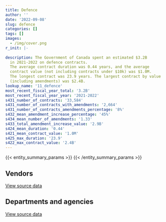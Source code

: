 ```yaml
---
title: Defence
author: ''
date: '2022-09-08'
slug: defence
categories: []
tags: []
images:
  - /img/cover.png
r_init: |-
  
description: The Government of Canada spent an estimated $3.2B
  in 2021-2022 on defence contracts.
  The average contract duration was 0.44 years, and the average
  contract value (not including contracts under $10k) was $1.0M.
  The longest contract was 23.9 years. The largest contract by value
  (including amendments) was $2.4B.
lookup_name: '11_defence'
most_recent_fiscal_year_total: '3.2B'
most_recent_fiscal_year_year: '2021-2022'
s431_number_of_contracts: '33,584'
s431_number_of_contracts_with_amendments: '2,664'
s431_number_of_contracts_amendments_percentage: '8%'
s432_mean_amendment_increase_percentage: '45%'
s434_mean_number_of_amendments: '1.33'
s433_total_amendment_increase_value: '2.9B'
s424_mean_duration: '0.44'
s421_mean_contract_value: '1.0M'
s425_max_duration: '23.9'
s422_max_contract_value: '2.4B'
---
```


<script src="/rmarkdown-libs/htmlwidgets/htmlwidgets.js"></script>
<link href="/rmarkdown-libs/datatables-css/datatables-crosstalk.css" rel="stylesheet" />
<script src="/rmarkdown-libs/datatables-binding/datatables.js"></script>
<script src="/rmarkdown-libs/jquery/jquery-3.6.0.min.js"></script>
<link href="/rmarkdown-libs/dt-core-bootstrap/css/dataTables.bootstrap.min.css" rel="stylesheet" />
<link href="/rmarkdown-libs/dt-core-bootstrap/css/dataTables.bootstrap.extra.css" rel="stylesheet" />
<script src="/rmarkdown-libs/dt-core-bootstrap/js/jquery.dataTables.min.js"></script>
<script src="/rmarkdown-libs/dt-core-bootstrap/js/dataTables.bootstrap.min.js"></script>
<link href="/rmarkdown-libs/crosstalk/css/crosstalk.min.css" rel="stylesheet" />
<script src="/rmarkdown-libs/crosstalk/js/crosstalk.min.js"></script>
<script src="/rmarkdown-libs/htmlwidgets/htmlwidgets.js"></script>
<link href="/rmarkdown-libs/datatables-css/datatables-crosstalk.css" rel="stylesheet" />
<script src="/rmarkdown-libs/datatables-binding/datatables.js"></script>
<script src="/rmarkdown-libs/jquery/jquery-3.6.0.min.js"></script>
<link href="/rmarkdown-libs/dt-core-bootstrap/css/dataTables.bootstrap.min.css" rel="stylesheet" />
<link href="/rmarkdown-libs/dt-core-bootstrap/css/dataTables.bootstrap.extra.css" rel="stylesheet" />
<script src="/rmarkdown-libs/dt-core-bootstrap/js/jquery.dataTables.min.js"></script>
<script src="/rmarkdown-libs/dt-core-bootstrap/js/dataTables.bootstrap.min.js"></script>
<link href="/rmarkdown-libs/crosstalk/css/crosstalk.min.css" rel="stylesheet" />
<script src="/rmarkdown-libs/crosstalk/js/crosstalk.min.js"></script>

{{< entity_summary_params >}}
{{< /entity_summary_params >}}

## Vendors

<div id="htmlwidget-1" style="width:100%;height:auto;" class="datatables html-widget"></div>
<script type="application/json" data-for="htmlwidget-1">{"x":{"style":"bootstrap","filter":"none","vertical":false,"data":[["<a href=\"/vendors/2keys/\">2Keys<\/a>","<a href=\"/vendors/3d_datacomm/\">3D datacomm<\/a>","<a href=\"/vendors/4_office_automation/\">4 Office Automation<\/a>","<a href=\"/vendors/a_santin_mason_contractor/\">A Santin Mason Contractor<\/a>","<a href=\"/vendors/accenture/\">Accenture<\/a>","<a href=\"/vendors/access_2_networks/\">Access 2 Networks<\/a>","<a href=\"/vendors/acklands_grainger/\">Acklands Grainger<\/a>","<a href=\"/vendors/acme_future_security_controls/\">Acme Future Security Controls<\/a>","<a href=\"/vendors/act/\">ACT<\/a>","<a href=\"/vendors/adga_group/\">ADGA Group<\/a>","<a href=\"/vendors/adobe/\">Adobe<\/a>","<a href=\"/vendors/adrm_technology_consulting/\">ADRM Technology Consulting<\/a>","<a href=\"/vendors/advanced_chippewa_technologies/\">Advanced Chippewa Technologies<\/a>","<a href=\"/vendors/aeg_fuels/\">AEG Fuels<\/a>","<a href=\"/vendors/aerex_avionics/\">AEREX Avionics<\/a>","<a href=\"/vendors/aero_feu/\">Aero Feu<\/a>","<a href=\"/vendors/agilent/\">Agilent<\/a>","<a href=\"/vendors/air_inuit/\">Air Inuit<\/a>","<a href=\"/vendors/air_liquide_canada/\">Air Liquide Canada<\/a>","<a href=\"/vendors/air_tindi/\">Air Tindi<\/a>","<a href=\"/vendors/airbus/\">Airbus<\/a>","<a href=\"/vendors/alliant_techsystems_operations/\">Alliant Techsystems Operations<\/a>","<a href=\"/vendors/alpine_helicopters/\">Alpine Helicopters<\/a>","<a href=\"/vendors/altis_human_resources/\">Altis Human Resources<\/a>","<a href=\"/vendors/amazon/\">Amazon<\/a>","<a href=\"/vendors/amer_sports_canada/\">Amer Sports Canada<\/a>","<a href=\"/vendors/amtech_aeronautical/\">Amtech Aeronautical<\/a>","<a href=\"/vendors/amtek_engineering/\">Amtek Engineering<\/a>","<a href=\"/vendors/anixter/\">Anixter<\/a>","<a href=\"/vendors/ansys_canada/\">Ansys Canada<\/a>","<a href=\"/vendors/apex_steel_gas/\">Apex Steel Gas<\/a>","<a href=\"/vendors/apparel_trimmings/\">Apparel Trimmings<\/a>","<a href=\"/vendors/applied_electonics/\">Applied Electonics<\/a>","<a href=\"/vendors/apron_fuel_services/\">Apron Fuel Services<\/a>","<a href=\"/vendors/aqua_lung_canada/\">Aqua Lung Canada<\/a>","<a href=\"/vendors/arcadis_canada/\">Arcadis Canada<\/a>","<a href=\"/vendors/ari_financial_services/\">ARI Financial Services<\/a>","<a href=\"/vendors/artemp_personnel_services/\">Artemp Personnel Services<\/a>","<a href=\"/vendors/asc_germany/\">ASC Germany<\/a>","<a href=\"/vendors/atco/\">ATCO<\/a>","<a href=\"/vendors/atlantic_towing/\">Atlantic Towing<\/a>","<a href=\"/vendors/avi_spl_canada/\">AVI SPL Canada<\/a>","<a href=\"/vendors/avjet_holding/\">AVJET Holding<\/a>","<a href=\"/vendors/babcock_international_group/\">Babcock International Group<\/a>","<a href=\"/vendors/bae_systems/\">BAE Systems<\/a>","<a href=\"/vendors/bdo_canada/\">BDO Canada<\/a>","<a href=\"/vendors/bell_canada/\">Bell Canada<\/a>","<a href=\"/vendors/bell_textron/\">Bell Textron<\/a>","<a href=\"/vendors/black_mcdonald/\">Black McDonald<\/a>","<a href=\"/vendors/blackberry/\">Blackberry<\/a>","<a href=\"/vendors/bluedot/\">BlueDot<\/a>","<a href=\"/vendors/bluedrop_training_simulation/\">Bluedrop Training Simulation<\/a>","<a href=\"/vendors/bluewave_energy/\">Bluewave Energy<\/a>","<a href=\"/vendors/blumetric_environmental/\">Blumetric Environmental<\/a>","<a href=\"/vendors/bmc_software_canada/\">BMC Software Canada<\/a>","<a href=\"/vendors/bmt_fleet_technology/\">BMT Fleet Technology<\/a>","<a href=\"/vendors/bombardier/\">Bombardier<\/a>","<a href=\"/vendors/bouthillette_parizeau/\">Bouthillette Parizeau<\/a>","<a href=\"/vendors/brandt_tractor/\">Brandt Tractor<\/a>","<a href=\"/vendors/bronswerk_marine/\">Bronswerk Marine<\/a>","<a href=\"/vendors/brs_innovations/\">BRS Innovations<\/a>","<a href=\"/vendors/bureau_veritas/\">Bureau Veritas<\/a>","<a href=\"/vendors/c_core/\">C Core<\/a>","<a href=\"/vendors/cadex/\">Cadex<\/a>","<a href=\"/vendors/cae/\">CAE<\/a>","<a href=\"/vendors/calian/\">Calian<\/a>","<a href=\"/vendors/canada_post/\">Canada Post<\/a>","<a href=\"/vendors/canadian_corps_of_commissionaires/\">Canadian Corps of Commissionaires<\/a>","<a href=\"/vendors/canadian_helicopters/\">Canadian Helicopters<\/a>","<a href=\"/vendors/canadian_maritime_engineering/\">Canadian Maritime Engineering<\/a>","<a href=\"/vendors/canadian_north/\">Canadian North<\/a>","<a href=\"/vendors/canadian_standards_association/\">Canadian Standards Association<\/a>","<a href=\"/vendors/canadyne_technologies/\">Canadyne Technologies<\/a>","<a href=\"/vendors/canon/\">Canon<\/a>","<a href=\"/vendors/cansel_survey_equipment/\">Cansel Survey Equipment<\/a>","<a href=\"/vendors/carahsoft_technology/\">Carahsoft Technology<\/a>","<a href=\"/vendors/carleton_life_support_systems/\">Carleton Life Support Systems<\/a>","<a href=\"/vendors/carleton_university/\">Carleton University<\/a>","<a href=\"/vendors/cascade_aerospace/\">Cascade Aerospace<\/a>","<a href=\"/vendors/casp_aerospace/\">CASP Aerospace<\/a>","<a href=\"/vendors/cbci_telecom/\">CBCI Telecom<\/a>","<a href=\"/vendors/cdw_canada/\">CDW Canada<\/a>","<a href=\"/vendors/cgi/\">CGI<\/a>","<a href=\"/vendors/channel_management_international/\">Channel Management International<\/a>","<a href=\"/vendors/chantier_davie_canada/\">Chantier Davie Canada<\/a>","<a href=\"/vendors/cistel_technology/\">Cistel Technology<\/a>","<a href=\"/vendors/citrix/\">Citrix<\/a>","<a href=\"/vendors/clariant_canada/\">Clariant Canada<\/a>","<a href=\"/vendors/click_networks/\">Click Networks<\/a>","<a href=\"/vendors/closereach/\">CloseReach<\/a>","<a href=\"/vendors/cofomo/\">Cofomo<\/a>","<a href=\"/vendors/colt_canada/\">Colt Canada<\/a>","<a href=\"/vendors/combat_networks/\">Combat Networks<\/a>","<a href=\"/vendors/commvault_systems/\">Commvault Systems<\/a>","<a href=\"/vendors/compucom_canada/\">Compucom Canada<\/a>","<a href=\"/vendors/compugen/\">Compugen<\/a>","<a href=\"/vendors/concept_controls/\">Concept Controls<\/a>","<a href=\"/vendors/conexsys/\">CONEXSYS<\/a>","<a href=\"/vendors/connex_telecommunications/\">Connex Telecommunications<\/a>","<a href=\"/vendors/conoscenti_technologies/\">Conoscenti Technologies<\/a>","<a href=\"/vendors/contract_community/\">Contract Community<\/a>","<a href=\"/vendors/coradix_technology_consulting/\">Coradix Technology Consulting<\/a>","<a href=\"/vendors/cryptomill_technologies/\">CryptoMill Technologies<\/a>","<a href=\"/vendors/csdc_systems/\">CSDC Systems<\/a>","<a href=\"/vendors/ctoms/\">CTOMS<\/a>","<a href=\"/vendors/cubic_defense_applications/\">Cubic Defense Applications<\/a>","<a href=\"/vendors/cullen_diesel_power/\">Cullen Diesel Power<\/a>","<a href=\"/vendors/cummins_canada/\">Cummins Canada<\/a>","<a href=\"/vendors/daimler/\">Daimler<\/a>","<a href=\"/vendors/dalian_enterprises/\">Dalian Enterprises<\/a>","<a href=\"/vendors/dasco_equipment/\">DASCO Equipment<\/a>","<a href=\"/vendors/davtair_industries/\">Davtair Industries<\/a>","<a href=\"/vendors/dbc_marine_safety_systems/\">DBC Marine Safety Systems<\/a>","<a href=\"/vendors/decisive_group/\">Decisive Group<\/a>","<a href=\"/vendors/defence_construction_canada/\">Defence Construction Canada<\/a>","<a href=\"/vendors/defense_information_systems_agency/\">Defense Information Systems Agency<\/a>","<a href=\"/vendors/delco_automation/\">Delco Automation<\/a>","<a href=\"/vendors/dell_computer/\">Dell Computer<\/a>","<a href=\"/vendors/deloitte/\">Deloitte<\/a>","<a href=\"/vendors/dew_engineering/\">DEW Engineering<\/a>","<a href=\"/vendors/dls_technology/\">DLS Technology<\/a>","<a href=\"/vendors/dnr_consulting_group/\">DNR Consulting Group<\/a>","<a href=\"/vendors/don_saywell_developments/\">Don Saywell Developments<\/a>","<a href=\"/vendors/donna_cona/\">Donna Cona<\/a>","<a href=\"/vendors/draeger/\">Draeger<\/a>","<a href=\"/vendors/dwp_solutions/\">DWP Solutions<\/a>","<a href=\"/vendors/dynabook_canada/\">Dynabook Canada<\/a>","<a href=\"/vendors/ebsco_canada/\">EBSCO Canada<\/a>","<a href=\"/vendors/eclipsys_solutions/\">Eclipsys Solutions<\/a>","<a href=\"/vendors/elbit_systems/\">Elbit Systems<\/a>","<a href=\"/vendors/emcon_services/\">Emcon Services<\/a>","<a href=\"/vendors/empowered_networks/\">Empowered Networks<\/a>","<a href=\"/vendors/ems_technologies/\">EMS Technologies<\/a>","<a href=\"/vendors/emtec/\">Emtec<\/a>","<a href=\"/vendors/englobe/\">Englobe<\/a>","<a href=\"/vendors/entrust/\">Entrust<\/a>","<a href=\"/vendors/ernst_young/\">Ernst Young<\/a>","<a href=\"/vendors/esri/\">ESRI<\/a>","<a href=\"/vendors/excel_human_resources/\">Excel Human Resources<\/a>","<a href=\"/vendors/exxonmobil/\">ExxonMobil<\/a>","<a href=\"/vendors/f_m_installations/\">F M Installations<\/a>","<a href=\"/vendors/farmer_construction/\">Farmer Construction<\/a>","<a href=\"/vendors/fca_canada/\">FCA Canada<\/a>","<a href=\"/vendors/federal_fleet_services/\">Federal Fleet Services<\/a>","<a href=\"/vendors/felix_technology/\">Felix Technology<\/a>","<a href=\"/vendors/ffg/\">FFG<\/a>","<a href=\"/vendors/finning_international/\">Finning International<\/a>","<a href=\"/vendors/flight_fuels/\">Flight Fuels<\/a>","<a href=\"/vendors/flightsafety_canada/\">FlightSafety Canada<\/a>","<a href=\"/vendors/fmc_professionals/\">FMC Professionals<\/a>","<a href=\"/vendors/fn_herstal/\">FN Herstal<\/a>","<a href=\"/vendors/ford_motor_company/\">Ford Motor Company<\/a>","<a href=\"/vendors/forrester_research/\">Forrester Research<\/a>","<a href=\"/vendors/fort_garry_fire_truck/\">Fort Garry Fire Truck<\/a>","<a href=\"/vendors/francis_canada_truck_centre/\">Francis Canada Truck Centre<\/a>","<a href=\"/vendors/frequentis_canada/\">Frequentis Canada<\/a>","<a href=\"/vendors/gab_induspac/\">GAB Induspac<\/a>","<a href=\"/vendors/gap_wireless/\">Gap Wireless<\/a>","<a href=\"/vendors/gartner/\">Gartner<\/a>","<a href=\"/vendors/gc_strategies/\">GC Strategies<\/a>","<a href=\"/vendors/gemtec/\">Gemtec<\/a>","<a href=\"/vendors/general_dynamics/\">General Dynamics<\/a>","<a href=\"/vendors/general_electric_canada/\">General Electric Canada<\/a>","<a href=\"/vendors/general_motors/\">General Motors<\/a>","<a href=\"/vendors/genesis_integration/\">Genesis Integration<\/a>","<a href=\"/vendors/gentex_international/\">Gentex International<\/a>","<a href=\"/vendors/geospectrum_technologies/\">GeoSpectrum Technologies<\/a>","<a href=\"/vendors/global_knowledge/\">Global Knowledge<\/a>","<a href=\"/vendors/global_upholstery/\">Global Upholstery<\/a>","<a href=\"/vendors/grand_toy/\">Grand Toy<\/a>","<a href=\"/vendors/griffin_engineered_systems/\">Griffin Engineered Systems<\/a>","<a href=\"/vendors/groupe_energie_bdl/\">Groupe Energie BDL<\/a>","<a href=\"/vendors/gunter_langkopf_maschinenbau/\">Gunter Langkopf Maschinenbau<\/a>","<a href=\"/vendors/h_h_construction/\">H H Construction<\/a>","<a href=\"/vendors/harnois_energies/\">Harnois Energies<\/a>","<a href=\"/vendors/harris_transport/\">Harris Transport<\/a>","<a href=\"/vendors/hawboldt_industries/\">Hawboldt Industries<\/a>","<a href=\"/vendors/hemmera_envirochem/\">Hemmera Envirochem<\/a>","<a href=\"/vendors/hercules_slr/\">Hercules SLR<\/a>","<a href=\"/vendors/hewlett_packard/\">Hewlett Packard<\/a>","<a href=\"/vendors/hexagon/\">Hexagon<\/a>","<a href=\"/vendors/highlands_fuel_delivery/\">Highlands Fuel Delivery<\/a>","<a href=\"/vendors/hitachi_data_systems/\">Hitachi Data Systems<\/a>","<a href=\"/vendors/hitrac/\">Hitrac<\/a>","<a href=\"/vendors/honeywell/\">Honeywell<\/a>","<a href=\"/vendors/horizant/\">Horizant<\/a>","<a href=\"/vendors/hoskin_scientific/\">Hoskin Scientific<\/a>","<a href=\"/vendors/hubspoke/\">HubSpoke<\/a>","<a href=\"/vendors/human_logistics/\">Human Logistics<\/a>","<a href=\"/vendors/humansystems/\">HumanSystems<\/a>","<a href=\"/vendors/hypertec/\">Hypertec<\/a>","<a href=\"/vendors/i4c_information_technology/\">I4C Information Technology<\/a>","<a href=\"/vendors/ibiska_telecom/\">Ibiska Telecom<\/a>","<a href=\"/vendors/ibm_canada/\">IBM Canada<\/a>","<a href=\"/vendors/iceberg_networks/\">Iceberg Networks<\/a>","<a href=\"/vendors/ids_systems_consultants/\">IDS Systems Consultants<\/a>","<a href=\"/vendors/ifathom/\">iFathom<\/a>","<a href=\"/vendors/imp_group/\">IMP Group<\/a>","<a href=\"/vendors/imperial_oil/\">Imperial Oil<\/a>","<a href=\"/vendors/indal_technologies/\">Indal Technologies<\/a>","<a href=\"/vendors/industries_ocean/\">Industries Ocean<\/a>","<a href=\"/vendors/info_tech_research_group/\">Info Tech Research Group<\/a>","<a href=\"/vendors/insa/\">INSA<\/a>","<a href=\"/vendors/integra_networks/\">Integra Networks<\/a>","<a href=\"/vendors/integrated_distribution_systems/\">Integrated Distribution Systems<\/a>","<a href=\"/vendors/inter_outaouais/\">Inter Outaouais<\/a>","<a href=\"/vendors/interactive_audio_visual/\">Interactive Audio Visual<\/a>","<a href=\"/vendors/international_custom_products_icp/\">International Custom Products ICP<\/a>","<a href=\"/vendors/international_reporting/\">International Reporting<\/a>","<a href=\"/vendors/international_safety_research/\">International Safety Research<\/a>","<a href=\"/vendors/ipss/\">IPSS<\/a>","<a href=\"/vendors/iron_mountain/\">Iron Mountain<\/a>","<a href=\"/vendors/irving_oil/\">Irving Oil<\/a>","<a href=\"/vendors/irving_shipbuilding/\">Irving Shipbuilding<\/a>","<a href=\"/vendors/it_net_consultants/\">IT NET Consultants<\/a>","<a href=\"/vendors/itex/\">ITEX<\/a>","<a href=\"/vendors/j_j_trailers_manufacturers_and_sales/\">J J Trailers Manufacturers and Sales<\/a>","<a href=\"/vendors/jankel_tactical_systems/\">Jankel Tactical Systems<\/a>","<a href=\"/vendors/jastram_engineering/\">Jastram Engineering<\/a>","<a href=\"/vendors/jht_defense/\">JHT Defense<\/a>","<a href=\"/vendors/john_wiley_sons/\">John Wiley Sons<\/a>","<a href=\"/vendors/johnson_controls_canada/\">Johnson Controls Canada<\/a>","<a href=\"/vendors/joseph_elie/\">Joseph Elie<\/a>","<a href=\"/vendors/jowa_fahrzeugteile_vertriebs/\">Jowa Fahrzeugteile Vertriebs<\/a>","<a href=\"/vendors/jp2g_consultants/\">JP2G Consultants<\/a>","<a href=\"/vendors/jsk_naval_support/\">Jsk Naval Support<\/a>","<a href=\"/vendors/kenn_borek_air/\">Kenn Borek Air<\/a>","<a href=\"/vendors/keysight_technologies_canada/\">Keysight Technologies Canada<\/a>","<a href=\"/vendors/keystone_supplies_international/\">Keystone Supplies International<\/a>","<a href=\"/vendors/kf_aerospace/\">KF Aerospace<\/a>","<a href=\"/vendors/kia_canada/\">Kia Canada<\/a>","<a href=\"/vendors/kms_industries/\">KMS Industries<\/a>","<a href=\"/vendors/konica_minolta_business_solutions/\">Konica Minolta Business Solutions<\/a>","<a href=\"/vendors/kpmg/\">KPMG<\/a>","<a href=\"/vendors/krauss_maffei_wegmann/\">Krauss Maffei Wegmann<\/a>","<a href=\"/vendors/kubota_canada/\">Kubota Canada<\/a>","<a href=\"/vendors/l3harris/\">L3Harris<\/a>","<a href=\"/vendors/lansdowne_technologies/\">Lansdowne Technologies<\/a>","<a href=\"/vendors/larry_penner_enterprises/\">Larry Penner Enterprises<\/a>","<a href=\"/vendors/laurentian_technologies/\">Laurentian Technologies<\/a>","<a href=\"/vendors/leeway_yachts/\">Leeway Yachts<\/a>","<a href=\"/vendors/leo_pisces_services_group/\">Leo Pisces Services Group<\/a>","<a href=\"/vendors/leonardo/\">Leonardo<\/a>","<a href=\"/vendors/les_huiles_desroches/\">Les Huiles Desroches<\/a>","<a href=\"/vendors/levitt_safety/\">Levitt Safety<\/a>","<a href=\"/vendors/lexisnexis_canada/\">LexisNexis Canada<\/a>","<a href=\"/vendors/liebherr_canada/\">Liebherr Canada<\/a>","<a href=\"/vendors/liftking_manufacturing/\">LiftKing Manufacturing<\/a>","<a href=\"/vendors/lloyd_s_register_canada/\">Lloyd’s Register Canada<\/a>","<a href=\"/vendors/location_de_motoneiges_haute_matawinie/\">Location De Motoneiges Haute Matawinie<\/a>","<a href=\"/vendors/lockheed_martin/\">Lockheed Martin<\/a>","<a href=\"/vendors/lumina_it/\">Lumina IT<\/a>","<a href=\"/vendors/lynley_contracting_services/\">Lynley Contracting Services<\/a>","<a href=\"/vendors/m_d_charlton/\">M D Charlton<\/a>","<a href=\"/vendors/macdonald_dettwiler_and_associates/\">MacDonald Dettwiler and Associates<\/a>","<a href=\"/vendors/macewen_petroleum/\">MacEwen Petroleum<\/a>","<a href=\"/vendors/mack_trucks/\">Mack Trucks<\/a>","<a href=\"/vendors/mackinnon_and_olding/\">MacKinnon and Olding<\/a>","<a href=\"/vendors/magellan_aerospace/\">Magellan Aerospace<\/a>","<a href=\"/vendors/man_energy_solutions_canada/\">MAN Energy Solutions Canada<\/a>","<a href=\"/vendors/manitex_liftking/\">Manitex LiftKing<\/a>","<a href=\"/vendors/manitoba_hydro/\">Manitoba Hydro<\/a>","<a href=\"/vendors/manpower_services_canada/\">Manpower Services Canada<\/a>","<a href=\"/vendors/maplesoft_consulting/\">Maplesoft Consulting<\/a>","<a href=\"/vendors/marine_recycling/\">Marine Recycling<\/a>","<a href=\"/vendors/maritime_fence/\">Maritime Fence<\/a>","<a href=\"/vendors/maritime_fuels/\">Maritime Fuels<\/a>","<a href=\"/vendors/martec/\">Martec<\/a>","<a href=\"/vendors/maverin/\">Maverin<\/a>","<a href=\"/vendors/maxsys_staffing_and_consulting/\">Maxsys Staffing and Consulting<\/a>","<a href=\"/vendors/mckinsey_and_company/\">McKinsey and Company<\/a>","<a href=\"/vendors/mdos_consulting/\">MDOS Consulting<\/a>","<a href=\"/vendors/med_eng_holdings/\">Med Eng Holdings<\/a>","<a href=\"/vendors/mega_tech/\">Mega Tech<\/a>","<a href=\"/vendors/meggitt/\">Meggitt<\/a>","<a href=\"/vendors/mercedes_benz_canada/\">Mercedes Benz Canada<\/a>","<a href=\"/vendors/mercury_marine/\">Mercury Marine<\/a>","<a href=\"/vendors/metalcraft_marine/\">Metalcraft Marine<\/a>","<a href=\"/vendors/mgis/\">MGIS<\/a>","<a href=\"/vendors/michael_wager_consulting/\">Michael Wager Consulting<\/a>","<a href=\"/vendors/michelin/\">Michelin<\/a>","<a href=\"/vendors/microsoft_canada/\">Microsoft Canada<\/a>","<a href=\"/vendors/millbrook_tactical/\">Millbrook Tactical<\/a>","<a href=\"/vendors/mindwire_systems/\">Mindwire Systems<\/a>","<a href=\"/vendors/mishkumi_technologies/\">Mishkumi Technologies<\/a>","<a href=\"/vendors/mitsubishi_motor_sales/\">Mitsubishi Motor Sales<\/a>","<a href=\"/vendors/mls_overseas/\">MLS Overseas<\/a>","<a href=\"/vendors/mnp/\">MNP<\/a>","<a href=\"/vendors/mobile_valve/\">Mobile Valve<\/a>","<a href=\"/vendors/mobility_lab/\">Mobility Lab<\/a>","<a href=\"/vendors/modis_canada/\">Modis Canada<\/a>","<a href=\"/vendors/momentum_solutions/\">Momentum Solutions<\/a>","<a href=\"/vendors/morgan_advanced_materials_composites_and_defence_systems/\">Morgan Advanced Materials Composites and Defence Systems<\/a>","<a href=\"/vendors/morpho_canada/\">Morpho Canada<\/a>","<a href=\"/vendors/motor_coach_industries/\">Motor Coach Industries<\/a>","<a href=\"/vendors/motorola_solutions_canada/\">Motorola Solutions Canada<\/a>","<a href=\"/vendors/mts_allstream/\">MTS Allstream<\/a>","<a href=\"/vendors/mustang_survival/\">Mustang Survival<\/a>","<a href=\"/vendors/mwco/\">MWCO<\/a>","<a href=\"/vendors/nato_seasparrow_surface_missile_system_project/\">Nato Seasparrow Surface Missile System Project<\/a>","<a href=\"/vendors/nattiq/\">NATTIQ<\/a>","<a href=\"/vendors/navamar/\">Navamar<\/a>","<a href=\"/vendors/newfound_recruiting/\">Newfound Recruiting<\/a>","<a href=\"/vendors/nisha_techonologies/\">Nisha Techonologies<\/a>","<a href=\"/vendors/nissan_canada/\">Nissan Canada<\/a>","<a href=\"/vendors/nitam_solutions/\">Nitam Solutions<\/a>","<a href=\"/vendors/nokia_canada/\">Nokia Canada<\/a>","<a href=\"/vendors/nolinor_aviation/\">Nolinor Aviation<\/a>","<a href=\"/vendors/north_atlantic_petroleum/\">North Atlantic Petroleum<\/a>","<a href=\"/vendors/north_cariboo_air/\">North Cariboo Air<\/a>","<a href=\"/vendors/northern_micro/\">Northern Micro<\/a>","<a href=\"/vendors/northrop_grumman/\">Northrop Grumman<\/a>","<a href=\"/vendors/nortrax_canada/\">Nortrax Canada<\/a>","<a href=\"/vendors/nova_networks/\">Nova Networks<\/a>","<a href=\"/vendors/onix_networking_canada/\">Onix Networking Canada<\/a>","<a href=\"/vendors/onx_enterprise_solutions/\">OnX Enterprise Solutions<\/a>","<a href=\"/vendors/openframe_technologies/\">OpenFrame Technologies<\/a>","<a href=\"/vendors/opentext/\">OpenText<\/a>","<a href=\"/vendors/oproma/\">Oproma<\/a>","<a href=\"/vendors/optiv_canada_federal/\">Optiv Canada Federal<\/a>","<a href=\"/vendors/oracle_canada/\">Oracle Canada<\/a>","<a href=\"/vendors/orangutech/\">Orangutech<\/a>","<a href=\"/vendors/otis_elevator/\">Otis Elevator<\/a>","<a href=\"/vendors/pacific_safety_products/\">Pacific Safety Products<\/a>","<a href=\"/vendors/pal_aerospace/\">PAL Aerospace<\/a>","<a href=\"/vendors/paladin_group/\">Paladin Group<\/a>","<a href=\"/vendors/panasonic/\">Panasonic<\/a>","<a href=\"/vendors/parkland_refining/\">Parkland Refining<\/a>","<a href=\"/vendors/patlon_aircraft_industries/\">Patlon Aircraft Industries<\/a>","<a href=\"/vendors/pattison_sign_group/\">Pattison Sign Group<\/a>","<a href=\"/vendors/pennant_canada/\">Pennant Canada<\/a>","<a href=\"/vendors/pennecon/\">Pennecon<\/a>","<a href=\"/vendors/pepco/\">Pepco<\/a>","<a href=\"/vendors/persistent_systems/\">Persistent Systems<\/a>","<a href=\"/vendors/petro_air_services/\">Petro Air Services<\/a>","<a href=\"/vendors/petrovalue_products/\">PetroValue Products<\/a>","<a href=\"/vendors/phaselock_systems_international/\">Phaselock Systems International<\/a>","<a href=\"/vendors/pitney_bowes/\">Pitney Bowes<\/a>","<a href=\"/vendors/pleiad_canada/\">Pleiad Canada<\/a>","<a href=\"/vendors/podolinsky_equipment/\">Podolinsky Equipment<\/a>","<a href=\"/vendors/polaris_industries/\">Polaris Industries<\/a>","<a href=\"/vendors/pra/\">PRA<\/a>","<a href=\"/vendors/precisionit/\">PrecisionIT<\/a>","<a href=\"/vendors/pricewaterhouse_coopers/\">Pricewaterhouse Coopers<\/a>","<a href=\"/vendors/primex_project_management/\">PRIMEX Project Management<\/a>","<a href=\"/vendors/printers_plus/\">Printers Plus<\/a>","<a href=\"/vendors/procom_consultants/\">Procom Consultants<\/a>","<a href=\"/vendors/promaxis/\">Promaxis<\/a>","<a href=\"/vendors/purelogic/\">PureLogic<\/a>","<a href=\"/vendors/purespirit_solutions/\">PureSpirIT Solutions<\/a>","<a href=\"/vendors/qinetiq/\">QinetiQ<\/a>","<a href=\"/vendors/qmr/\">QMR<\/a>","<a href=\"/vendors/quantum_management_services/\">Quantum Management Services<\/a>","<a href=\"/vendors/r_j_macisaac_construction/\">R J MacIsaac Construction<\/a>","<a href=\"/vendors/rampart_international/\">Rampart International<\/a>","<a href=\"/vendors/randstad/\">Randstad<\/a>","<a href=\"/vendors/raymond_chabot_grant_thornton/\">Raymond Chabot Grant Thornton<\/a>","<a href=\"/vendors/raytheon/\">Raytheon<\/a>","<a href=\"/vendors/renk/\">Renk<\/a>","<a href=\"/vendors/republic_architecture/\">Republic Architecture<\/a>","<a href=\"/vendors/rhea/\">RHEA<\/a>","<a href=\"/vendors/rheinmetall/\">Rheinmetall<\/a>","<a href=\"/vendors/ricoh/\">Ricoh<\/a>","<a href=\"/vendors/rockwell_collins_canada/\">Rockwell Collins Canada<\/a>","<a href=\"/vendors/rogers/\">Rogers<\/a>","<a href=\"/vendors/rohde_schwarz_canada/\">Rohde Schwarz Canada<\/a>","<a href=\"/vendors/rosborough_boats/\">Rosborough Boats<\/a>","<a href=\"/vendors/rush_truck_centres_of_canada/\">Rush Truck Centres of Canada<\/a>","<a href=\"/vendors/russel_metals/\">Russel Metals<\/a>","<a href=\"/vendors/saab/\">Saab<\/a>","<a href=\"/vendors/saba_software/\">Saba Software<\/a>","<a href=\"/vendors/sap/\">SAP<\/a>","<a href=\"/vendors/sas_institute/\">SAS Institute<\/a>","<a href=\"/vendors/sca_shipping_consultants_associated/\">SCA Shipping Consultants Associated<\/a>","<a href=\"/vendors/sdl_international_canada/\">SDL International Canada<\/a>","<a href=\"/vendors/seaspan_victoria_shipyards/\">Seaspan Victoria Shipyards<\/a>","<a href=\"/vendors/sharp_electronics/\">Sharp Electronics<\/a>","<a href=\"/vendors/shaw_cable/\">Shaw Cable<\/a>","<a href=\"/vendors/shell_canada_products/\">Shell Canada Products<\/a>","<a href=\"/vendors/shi_canada/\">SHI Canada<\/a>","<a href=\"/vendors/si_systems/\">SI Systems<\/a>","<a href=\"/vendors/siemens/\">Siemens<\/a>","<a href=\"/vendors/sierra_systems_group/\">Sierra Systems Group<\/a>","<a href=\"/vendors/sikorsky_aircraft/\">Sikorsky Aircraft<\/a>","<a href=\"/vendors/simex_defence/\">Simex Defence<\/a>","<a href=\"/vendors/simplex_grinnell/\">Simplex Grinnell<\/a>","<a href=\"/vendors/smiths_detection/\">Smiths Detection<\/a>","<a href=\"/vendors/softchoice/\">Softchoice<\/a>","<a href=\"/vendors/softsim_technologies/\">Softsim Technologies<\/a>","<a href=\"/vendors/solotech/\">Solotech<\/a>","<a href=\"/vendors/sonobuoy_tech_systems/\">Sonobuoy Tech Systems<\/a>","<a href=\"/vendors/soucy_international/\">Soucy International<\/a>","<a href=\"/vendors/st_joseph_print_group/\">St Joseph Print Group<\/a>","<a href=\"/vendors/st_ops_tactical_training_canada/\">St Ops Tactical Training Canada<\/a>","<a href=\"/vendors/stantec/\">Stantec<\/a>","<a href=\"/vendors/sterling_fuels/\">Sterling Fuels<\/a>","<a href=\"/vendors/stiff_sentences/\">Stiff Sentences<\/a>","<a href=\"/vendors/stoneworks_technologies/\">Stoneworks Technologies<\/a>","<a href=\"/vendors/stryker_canada/\">Stryker Canada<\/a>","<a href=\"/vendors/subaru_canada/\">Subaru Canada<\/a>","<a href=\"/vendors/summit_canada_distributors/\">Summit Canada Distributors<\/a>","<a href=\"/vendors/suncor_energy/\">Suncor Energy<\/a>","<a href=\"/vendors/super_channel_international/\">Super Channel International<\/a>","<a href=\"/vendors/synersolutions_technologies/\">SynerSolutions Technologies<\/a>","<a href=\"/vendors/systematix_solutions/\">Systematix Solutions<\/a>","<a href=\"/vendors/tacs/\">TACS<\/a>","<a href=\"/vendors/tai/\">TAI<\/a>","<a href=\"/vendors/tankatek/\">Tankatek<\/a>","<a href=\"/vendors/team_certas/\">Team Certas<\/a>","<a href=\"/vendors/techno_feu/\">Techno Feu<\/a>","<a href=\"/vendors/teknion/\">Teknion<\/a>","<a href=\"/vendors/teksystems_canada/\">Teksystems Canada<\/a>","<a href=\"/vendors/telecom_computer_services/\">Telecom Computer Services<\/a>","<a href=\"/vendors/teledyne/\">Teledyne<\/a>","<a href=\"/vendors/telephonics/\">Telephonics<\/a>","<a href=\"/vendors/telesat/\">Telesat<\/a>","<a href=\"/vendors/telus_canada/\">Telus Canada<\/a>","<a href=\"/vendors/tenaquip/\">Tenaquip<\/a>","<a href=\"/vendors/teramach_technologies/\">Teramach Technologies<\/a>","<a href=\"/vendors/tes_contract_services/\">TES Contract Services<\/a>","<a href=\"/vendors/testforce_systems/\">Testforce Systems<\/a>","<a href=\"/vendors/thales/\">Thales<\/a>","<a href=\"/vendors/the_aim_group/\">The AIM Group<\/a>","<a href=\"/vendors/the_boeing_company/\">The Boeing Company<\/a>","<a href=\"/vendors/the_halifax_computer_consulting_group/\">The Halifax Computer Consulting Group<\/a>","<a href=\"/vendors/the_it_broker/\">The IT Broker<\/a>","<a href=\"/vendors/the_mathworks/\">The Mathworks<\/a>","<a href=\"/vendors/the_right_door_consulting/\">The Right Door Consulting<\/a>","<a href=\"/vendors/the_vcan_group/\">The VCAN Group<\/a>","<a href=\"/vendors/thermo_fisher_scientific/\">Thermo Fisher Scientific<\/a>","<a href=\"/vendors/thomas_schmidt/\">Thomas Schmidt<\/a>","<a href=\"/vendors/thyssenkrupp_elevator/\">Thyssenkrupp Elevator<\/a>","<a href=\"/vendors/titan_aex/\">Titan AEX<\/a>","<a href=\"/vendors/top_aces/\">Top Aces<\/a>","<a href=\"/vendors/toromont/\">Toromont<\/a>","<a href=\"/vendors/toronto_industries/\">Toronto Industries<\/a>","<a href=\"/vendors/toshiba_canada/\">Toshiba Canada<\/a>","<a href=\"/vendors/toyota/\">Toyota<\/a>","<a href=\"/vendors/tpg_technology_consultants/\">TPG Technology Consultants<\/a>","<a href=\"/vendors/transpolar_technology/\">Transpolar Technology<\/a>","<a href=\"/vendors/transwest_air/\">Transwest Air<\/a>","<a href=\"/vendors/trm_technologies/\">TRM Technologies<\/a>","<a href=\"/vendors/tulmar_safety_systems/\">Tulmar Safety Systems<\/a>","<a href=\"/vendors/tundra_technical_solutions/\">Tundra Technical Solutions<\/a>","<a href=\"/vendors/turtle_island_staffing/\">Turtle Island Staffing<\/a>","<a href=\"/vendors/tyco_integrated_fire_security/\">Tyco Integrated Fire Security<\/a>","<a href=\"/vendors/tyr_tactical/\">TYR Tactical<\/a>","<a href=\"/vendors/ultra_electronics/\">Ultra Electronics<\/a>","<a href=\"/vendors/unisource/\">Unisource<\/a>","<a href=\"/vendors/unisys_canada/\">Unisys Canada<\/a>","<a href=\"/vendors/united_rentals_of_canada/\">United Rentals of Canada<\/a>","<a href=\"/vendors/united_states_department_of_the_air_force/\">United States Department of the Air Force<\/a>","<a href=\"/vendors/united_states_department_of_the_army/\">United States Department of the Army<\/a>","<a href=\"/vendors/united_states_department_of_the_navy/\">United States Department of the Navy<\/a>","<a href=\"/vendors/universal_helicopters/\">Universal Helicopters<\/a>","<a href=\"/vendors/universal_weather_and_aviation/\">Universal Weather and Aviation<\/a>","<a href=\"/vendors/university_of_new_brunswick/\">University of New Brunswick<\/a>","<a href=\"/vendors/university_of_saskatchewan/\">University of Saskatchewan<\/a>","<a href=\"/vendors/uqsuq/\">Uqsuq<\/a>","<a href=\"/vendors/uvair/\">UVair<\/a>","<a href=\"/vendors/valcom_consulting/\">Valcom Consulting<\/a>","<a href=\"/vendors/van_kappel_international/\">Van Kappel International<\/a>","<a href=\"/vendors/vancouver_shipyards/\">Vancouver Shipyards<\/a>","<a href=\"/vendors/veritaaq_technology_house/\">Veritaaq Technology House<\/a>","<a href=\"/vendors/visiontec/\">Visiontec<\/a>","<a href=\"/vendors/vmware/\">VMware<\/a>","<a href=\"/vendors/wajax/\">Wajax<\/a>","<a href=\"/vendors/wartsila/\">Wartsila<\/a>","<a href=\"/vendors/weatherhaven_canada/\">Weatherhaven Canada<\/a>","<a href=\"/vendors/webster_electric/\">Webster Electric<\/a>","<a href=\"/vendors/wesco_distribution_canada/\">WESCO Distribution Canada<\/a>","<a href=\"/vendors/westbury_national_show_systems/\">Westbury National Show Systems<\/a>","<a href=\"/vendors/westjet/\">Westjet<\/a>","<a href=\"/vendors/wills_transfer/\">Wills Transfer<\/a>","<a href=\"/vendors/wolters_kluwer/\">Wolters Kluwer<\/a>","<a href=\"/vendors/woodward_s_oil/\">Woodward’s Oil<\/a>","<a href=\"/vendors/world_fuel_services/\">World Fuel Services<\/a>","<a href=\"/vendors/wsp/\">WSP<\/a>","<a href=\"/vendors/xerox/\">Xerox<\/a>","<a href=\"/vendors/yamaha_motors_canada/\">Yamaha Motors Canada<\/a>","<a href=\"/vendors/zayo_canada/\">Zayo Canada<\/a>","<a href=\"/vendors/zernam_enterprise/\">Zernam Enterprise<\/a>","<a href=\"/vendors/zodiac_hurricane_technologies/\">Zodiac Hurricane Technologies<\/a>","<a href=\"/vendors/zycom/\">Zycom<\/a>"],[381956.22,105176.62,220262.54,null,null,206610.08,376139.25,9951.93,1116033.67,4597482.56,25080.9,null,1286348.96,190035.1,2958300.76,6136401.2,28835.83,181418.22,11486.9,null,1205280,4696391.41,4128.5,2006981.8,null,46610.24,294865.57,123330.42,637277.25,290746.06,322004.77,27130.03,1515414.88,9769600.46,3238789.8,null,185903.82,220813.49,2694.31,null,15300.55,902991.69,5861396.62,13898366.59,4504125.12,96615,5916379.69,69476871.66,1067911.15,32205.69,null,16377.85,1758019.08,null,54199.87,1407729.83,4837815.04,8816.8,132210,978707.29,null,null,912806.44,70290.32,94149325.28,3087473.02,33697.73,null,35325.81,765532.49,425789.78,36504.53,67657.85,79480.5,519546.37,65810.77,39911.25,null,87658963.11,1874164.23,497302.62,3931413.63,114526.16,443895.64,null,null,null,null,null,319894.9,237846.17,21359872.84,40632.5,52288.78,611397.65,59851.22,null,35872.05,null,335254.64,66898.06,8959340.89,null,17768.92,3385.29,76436.62,null,787056.46,8389873.36,74526.75,null,518238.03,778577.47,25060198.14,null,1273176.04,27418.42,3179736,21961.49,3381080.45,null,171141.47,null,249178.08,238686.14,2022278.33,null,42078.6,3141626.99,5731982.86,4633582.19,167762.36,246715.57,17615.38,33044.67,174142.87,660000,4460857.66,189862.37,4948590.75,null,10000,4766987.37,132364656.53,1145367.06,7800373.7,4466.33,null,0,68139,1970026.74,10245432.92,null,4428246.04,3977705.68,313890.22,163026.5,317562.34,2214772.98,406183.28,0,515805108.23,784792.97,5988579.18,845539.5,1517087.88,69322.87,null,null,128283.83,807188.5,null,3692004.82,null,null,5043696.38,null,33154.35,79069.42,266105.82,265987.65,null,null,690519.16,2582703.98,null,87023.72,183343.91,2405873.56,698062.5,8845118.33,125665.08,4951642.39,48945324.34,null,678067.4,null,87032,3022680.97,null,null,null,249556.6,1143873.32,null,4394427.37,141591.47,null,null,1814228.69,1663979.88,47201.36,26742862.57,93349142.97,4931995.1,10917008.72,763420.09,null,892428.18,1456381.02,null,32842.09,441116.96,2551131.05,null,938606.3,null,736601.05,null,774924.72,null,141220.36,30861.08,24700,4958703.94,245355.64,71704568.02,306489.03,1136396,4702138.11,null,95461.07,2865332.61,2494478.81,1054675.37,12072.92,3286209.99,1005743.52,null,null,226578502.01,null,12773.18,2669387.79,9961130.95,2792858,152961679.87,2826413.73,877824.86,null,1223426.04,null,null,134152.22,4317658.34,null,134131.93,252806.61,null,490357.19,null,null,153311.78,23777.57,1841518.97,5306952.14,849079.75,2275022.1,344624.98,3540465.92,589556.76,6633143.34,210958.74,325131.21,1619281.13,1610279.34,909965.41,67318.38,302637.46,1720952.63,8520026.26,32352758.02,1348416.73,876562.63,null,15009980.23,25209.1,1558428.26,1716049.67,10127103.48,null,null,254685.17,28159354.53,280743.23,null,420292.27,364595.71,589561.1,null,12421698.67,136573.63,447154.29,486341.71,22544.63,1934402.26,137894.52,289970.75,null,31552.36,9352806.15,34928.56,null,null,165516.76,149542.07,42107.76,34779542.29,563556.83,18396.77,4696115.34,452752.66,2537384.34,2428702.38,1514299.53,null,118027.79,null,197632.29,1063.53,760273.66,13008.54,227667.95,4929146.82,2266799.2,672621.24,282247.34,843771.71,2742369.03,4662036.16,910646.14,null,6647.38,1055595.13,61189.48,1369031.33,null,620782.31,2343891.59,null,10840.59,50245557.98,387405.66,140703.37,null,1698425.97,496575.06,null,null,21479091.37,1184.92,7183884.45,41407.45,21922317.71,null,55709548.2,5859.55,84420,81991170.52,84629.66,7790333.96,1220.17,5635585.88,109630719.89,10170639.54,null,12916.77,824517.34,56965.68,545979.36,2571023.34,22091021.05,18807.15,523525.45,65048.49,9445216.34,52262.5,8813365.43,23722.65,784546.44,160980.02,5315977.36,null,200438.97,3781553.26,11801440.48,3673646.51,null,null,1131536.88,24215.6,86412.87,3631100.33,39735.58,1276322.37,2181740.82,629559.84,122103.37,2654138.79,489686.59,842112.4,119300812.29,255091.21,11815955.19,3936450.45,286740.03,725997.3,null,108819,12226.86,44227.5,55742.74,6624074.67,116143255.63,6764776.41,3779247.88,3975001.62,3984962.84,4985951.33,10524.04,1989723.47,2402020.52,1448179.54,401255.52,100010.57,358500.61,309.03,373396.8,4177717.73,322239.25,135778.75,15527361.67,3001358.47,33588454.82,38870,7050797.04,497542.93,null,2604578.28,7925530.76,2186805.02,null,172177777.85,857572.31,null,12143550.83,6965082.64,3884585.99,3014423.08,null,393217.31,1579044.19,null,null,50000,1730794.17,45153685.9,20270.82,632765.62,null,null,52575.25,1737286.08,1481435.88],[1346079.37,10538.61,384842.93,1229809.16,null,184913.02,290809.74,null,805225.63,5225140.75,null,null,1544529.75,4080337.9,2271527.37,6153213.26,44454.91,30901.9,null,null,null,3261025.53,null,2012189.54,null,null,null,23011.88,1974859.49,216128.44,367145.62,4534.06,1378924.99,4602429.33,592835.52,null,326662.27,null,13471.56,null,34699.45,499750.19,1852810.6,122351.17,1132129.36,21738.16,4242566.51,69667219.25,null,51011.15,8173.15,16422.72,1916617,null,40677.75,null,2200475.09,1835.83,43055.7,1086680.34,null,null,497078.8,35803,94101714.63,1272890.33,null,480432.73,23592.18,1022161.85,152467.12,null,12772.15,71951.76,488747,87813.9,4073736.5,null,87657227.88,1851174.32,954648.06,4731224.46,114839.93,108396.31,82125000,null,null,null,11892.15,342218.01,863346.65,12696463.18,35116.83,26216.02,236480.9,358367.37,31752,null,null,239113.76,269459.71,10227955.47,null,7193.24,3394.56,67222.34,null,36256.38,96776.51,386863.17,null,1451413.09,1410689.87,5410524.32,null,1276664.2,null,558427.68,2788.77,6786542.94,null,84338.09,10528.56,12087.44,394602.08,null,5726794.28,33381.51,410826.49,5747686.92,1253048.33,72777.94,247391.5,2719.06,null,67266.19,null,5616710.96,5550047.85,7532376.15,null,null,2106969.37,132727299.42,1582085.31,13047272.35,null,288205.21,0,null,2748507.64,12293544.52,null,3201677.54,1407439.99,314750.2,22587.23,110538.38,2761031.05,1742467.42,0,388788829.67,547867.66,3558077.18,1090913.32,2048800.91,189.93,76065,null,10186.42,null,1108808.52,5873875.85,null,1036343.64,3601592.54,5550178.19,64203.65,null,115686.1,895038.79,3644326.07,89734.44,394155.89,null,53886.55,78532.03,654799.69,null,null,9872886.92,null,5557873.65,42847165.28,null,994653.55,null,46913.75,51843857.03,118033.33,14994969.88,17176,457766.35,1248316.35,11187,7224452.11,244616.36,null,226000,184867.32,283412.66,7888.45,34179360.87,177006645.55,5163328.67,10329831.45,null,335189.75,null,1224072.33,null,null,null,6122610.03,89958.49,158951.3,78206.94,148854.04,null,777047.8,null,329574.84,43793.23,null,5676460.05,1532264.97,71613222.97,213409.54,735300.51,1361585.88,236767.5,95722.6,2467279.01,2539019.82,63837.99,null,2619079.01,1081086.01,16022.95,1270820.6,13908381.55,null,null,130400.57,10403611.11,3003501.44,153439895.62,3444834.76,null,null,945222.31,75863.2,49714.35,386919.64,1615412.41,null,801259.86,22995,null,228865.22,null,null,153731.81,null,null,310144.1,904203.45,null,812335.23,4013984.01,93906.11,694538.99,16533.77,65370.5,422349.8,126756.66,1718550.87,null,null,30341.34,11142268.64,5832182.02,1352111.02,null,391541.75,8936624.68,25278.16,1570229.25,691121.37,10154848.97,null,2086118.84,43479.76,37816978.65,null,null,1147058.38,null,24293.08,null,12714620.57,198412.26,15666.22,223653.18,458407.46,1604729.27,189461.63,297977.52,null,131660.22,6983407.18,38756.46,null,null,189023.75,878428.85,58554.09,10463985.41,410604.86,null,163452.93,413347.02,1038901.52,445777.16,817306.87,1075845.44,114180.52,null,198173.75,459231.12,321527.09,null,76097.23,4942651.33,2583099.47,473153.12,434515.89,606908.04,10461832.99,5859693.15,1086511.07,null,41208.75,null,47819.78,1949671.07,12782.61,3920193.66,4739581.88,null,285109.88,38651666.87,348722.47,null,12305.7,544883.11,null,846853.89,24986,19758461.18,109207.42,7376067.12,42669,20568396.09,null,135900471.99,null,29142.25,7093490.86,106251.18,14239327.28,147640.84,5938562.77,109931078.03,6097643.67,null,null,490202.37,189418.79,784282.73,626907.06,172462.5,null,258330.12,185265.3,650366.52,null,9708908.43,null,24669.75,null,2266698.93,null,null,3791913.68,null,null,null,null,5203743.75,null,170895.93,745080.78,16061.97,1269447.21,1415671.73,239831.23,122801.66,1187679.6,592856.37,1097099.99,118648141.76,255790.09,246488.76,4038433.33,76118.92,1224487.32,null,null,12207.86,266823.36,null,6642222.82,142130538.46,7174866.95,3789601.99,1736624.27,304489.7,4835550.42,20004.68,1206904.47,1394364.31,759091.75,41230.79,null,331831.82,null,null,2299376.15,323122.09,369307.11,15619744.51,3009581.37,37851340.66,136507.55,null,498906.06,null,1623095.7,661233.7,2211723.8,69709.06,123707617.08,1225395.98,null,10588282.92,7498941.61,3785960.11,null,null,null,852247.79,null,null,37500,1558793.78,52409608.79,null,835005.75,129829.25,25992.09,null,2425948.76,3041439.14],[2607063.87,null,383484.61,1537261.46,72145.33,52832.99,98194.23,null,1762596.37,5176740.32,null,null,4070151.03,32179386.84,1156091.95,null,10504.38,null,33584.14,234751.2,21727.27,3252115.63,null,null,147819.93,null,null,15341.25,274012.31,null,366142.49,null,733761.2,106439.2,1018719.27,11166.75,196306.95,null,657546.38,null,null,1045966.03,370515.75,4790.65,531931.3,377829.84,7485659.06,null,null,207626.1,489026.85,12339.47,null,334216.7,34356.71,null,11626927.74,null,1359940.8,905028.12,34983.56,10202.63,null,688051.78,93775756.78,1425161.89,null,37231.2,null,886405,null,null,null,51712.9,null,39122.89,870945.39,null,87417727.26,1809986.52,223408.12,10336797.98,114526.16,991707.8,114849137.93,156871.87,50219.03,94154.7,1089604.5,562703.67,1886955.25,15027946.23,1314218.17,null,13105621.83,936168.65,109074.94,null,86784.39,190063.34,552872.43,8478299.61,2053798.8,7193.24,3385.29,null,187267.69,23193.86,null,128782.74,null,602957.97,1056090.23,9661917.33,400000,1252351.5,55070.72,2104713.25,1473676.78,3931125.06,222241.02,42841.68,null,751054.37,238686.14,null,961782.22,null,889891.74,1476181.89,2081762.03,251767.26,null,null,null,50541.53,2474967.57,3666187.21,5654509.92,6718706.95,1452479.16,null,3866746.26,132364656.53,387531.26,5895700.97,null,132051.73,null,null,2779444.28,11871858.91,124127.02,951255.42,217097.52,null,94211.67,786760.81,6895067.96,null,null,459608388.68,131626.4,1882606.56,355967.79,null,null,null,11261.62,null,null,null,8470345.69,null,1792261.13,3859276.71,5580757.69,64028.23,null,102360.7,229761.97,3731303.49,56912.63,2001079.19,null,4811.3,187347.66,null,null,null,4689244.42,null,10760142.88,44812301.32,3347.28,824741.22,10780.13,0,31716705.92,80621.9,15956746.38,null,345160.75,431498.94,58404.78,4336950.34,502808.19,137920.43,null,21693.53,12127493.55,null,28230264.65,208223253.53,3644296.46,5370790.66,null,71275.9,null,1356887.6,4833.95,null,null,6126461.67,84264.91,176792.93,42432.64,53967.43,52715.86,774924.72,null,null,113465.25,null,4121957.24,243594.97,47613357.26,97958.48,494555.58,7570804.51,null,95461.07,909519.91,1112559.37,11532.87,null,10145.96,2956176.87,null,4744221.92,8575348.97,null,null,545054.44,9712172.1,1581381.11,141781107.37,5727259.75,null,null,null,null,null,311325.58,null,37488,865503.92,135600,158893.26,228239.91,null,188711.55,82863.88,21850.8,null,880359.46,163078.21,null,718665.24,5823467.86,140396.56,5053703.8,37100.88,null,315805.57,null,1503261,null,13389.29,69323.96,16918004.48,837240,1348416.73,null,4928025.49,12407034.89,25209.1,null,null,10127103.48,234927,3525154.53,null,4100884.01,220896.95,null,2815037.08,null,444457.16,null,26022495.82,1391926.21,null,500225.45,457154.99,73664.5,163541.43,281633.29,null,3614.66,7412739.59,6948.95,null,13968.04,38550.36,80880.08,null,6146440.49,848434.68,null,163006.33,412217.66,null,761716.91,null,2783706.99,325990.34,null,128569.06,363013.13,175256.02,null,null,4483543.26,2420571.61,141116.18,90040.45,365000.78,31313578.16,8102681.14,1050289.65,null,19640.38,null,55574.55,1944344.1,46017.39,1087391.11,4726632.2,37603.36,417391.92,27959141.48,510612,3757250,36849.47,68425.97,null,398130.76,null,15996278.19,1350481.53,5882789.67,7143,548642.63,47432.88,167586942.83,null,null,5313096.99,121123.26,16921635.23,null,3672490.3,109630719.89,4204469.84,null,null,746922.84,187943.15,963579.54,null,2101302.45,null,null,9421.08,null,null,14985150.43,null,null,null,121095.3,331315.02,836019.2,3284253.11,null,null,32365.46,null,1552719.03,null,null,8240511.88,null,null,1411803.77,468103.41,202142.35,2736221.48,670990.42,687498.88,111845089.85,184885.54,null,4027399.36,13032.83,441355.89,null,null,null,476929.41,113746.39,6624074.67,55500089.82,6872233.34,3541103.5,14183.26,251823.99,4822338.54,18444.63,null,1210996.65,569995.76,79492.96,null,92857.57,null,8184247.95,2665305.64,71510.63,1094816.15,13519917.4,3000979.38,36581841.23,null,null,1685319.19,null,3135531.9,null,4144341.77,null,376593900.98,1363019.27,693729.6,7062866.06,7175701.6,3775615.96,325690.19,17291.19,67628.81,507.83,432683.15,114469.58,30000,619720.41,12942503.29,null,1203351.36,null,12637.37,117421.28,10635915.08,1497867.08],[2315796.36,30847.76,380178.67,null,32266.67,87908.49,288992.59,null,1020794.43,7715122.51,null,37290,1666223.17,44151519.64,null,null,null,null,20483.79,4984268.31,108636.36,667498.39,null,null,1389753.73,null,null,null,529559.41,11460.34,47147.12,458917.24,399164.48,3003661.28,263170.3,null,110250,null,2946840.51,16758,null,852801.74,1544149.22,null,501640.7,45200,8691352.11,null,null,285517.5,null,null,239813.03,1598548.83,28377.64,null,13125593.08,null,2045360.57,893359.76,113000,41377.33,24874.13,2171481.12,77359518.56,2493243.83,null,301604.01,38610.77,678235.11,176693.22,null,null,null,32493.96,106748.54,null,50000,87417727.26,719447.31,215819.06,2439078.42,null,1464279.88,114849137.93,89115.01,35646.19,209493.2,263364.99,461294.87,1925940.25,7040436.26,98826.93,15327.44,7661618.54,385045.12,1415287.77,null,null,154133.56,552872.43,7633563.83,2914438.3,null,1363.39,null,15949.45,12350.71,null,1728368.13,234701,81171.34,null,8288513.46,null,895611.66,null,1650956.84,2010683.76,2818930.12,309849.65,null,null,973827.03,302572,null,4629038.11,null,639273.02,null,3440268.63,61127.91,null,null,null,null,4358618.66,3889639.47,4592968.63,8917106.63,4851280.39,null,1320985.49,132364656.53,49788.89,3669218.71,null,1650218.81,null,null,null,11275535.24,20536.68,null,86045.46,null,229221.79,290905.94,6264621.91,null,null,456689090.09,131626.4,7909825.31,454922.27,null,16891.2,35344,null,20212.6,null,null,4888213.4,3983000,21673952.32,1370103,5580757.69,64028.23,null,2368788.63,304960.21,2074857.06,null,1719132.52,null,null,null,null,null,null,6177487.3,null,13007087.03,12209186.83,20608.72,313868.52,51521.29,0,45050863.82,null,15956746.38,72450.64,51760.36,110691.57,199231.27,1422370.1,316940.62,5593439.57,null,null,24238984.26,null,35730628.07,185205656.64,null,7216391.83,1944099.75,61817.48,null,1901850.61,34448.54,null,null,1715667.2,null,120996.34,45166.62,116291.33,null,774924.72,2150177.34,169244.91,166752.59,null,1579389.79,237357.59,43868058.32,null,413209.35,3532382.48,1028397.93,null,null,2004385.63,77690.91,null,null,1128298.93,null,1010787.26,8413519.83,197328.59,null,153512.27,12268137.48,2006951.03,19498275.28,2120770.92,null,16397.3,null,null,null,222802.32,null,null,4424192.17,198062.4,252023.78,null,4832171,1110963.13,82863.88,null,null,4953152.19,185319,null,836950.21,5617896.43,206669.96,14614389.09,171415.48,null,null,240490.05,2427.78,null,989.36,858976.84,21769039.32,1359154.93,1348416.73,null,4509480.86,3418299.18,null,null,null,10127103.48,55106.35,3525154.53,109285.17,2502662,632869.94,22757.07,3066308.79,null,112884.79,74297.74,64199938.27,593708.09,null,249284.75,13582.91,64084.17,163541.43,147346.73,60378.8,339075.28,9374073,147578.91,29914.5,null,402130.37,null,58840.91,5112689.96,1382693.12,null,null,412217.66,null,218033.54,22302.17,1905144.98,4249.19,1504.54,74537.23,560906.53,103558.66,null,4057.06,994978.09,512217.79,208675.16,1728108.61,3423512.97,28605076.49,2119319.28,null,18827.11,null,null,27480.63,1944344.1,null,6531293.24,2382740.62,null,438432.07,26144621.26,456652.67,null,263568.92,370672.25,418134.23,2876861.07,null,7436087.67,1350481.53,153455578.53,null,4992611.11,null,153850341.91,null,null,8674685.89,124152.55,14413645.02,null,1715607.85,109630719.89,6494326.54,38911.36,null,323793.79,58579.99,438455.12,null,null,null,null,76818.44,null,null,19338278.6,null,79800.6,null,303810.68,null,124278.53,null,null,null,251388.48,10589617.1,49844.46,null,50921.79,5890524.15,null,null,994087.45,542534.83,44706.82,378648.56,362038.98,774431.12,110315374.51,243277.4,null,4027399.36,544660,590954.2,35618.79,null,7109.17,462544.51,388013.37,6624074.67,55500089.82,6831574.29,null,null,958567.96,1357914.28,38565.79,15940.14,1612660.94,2072655.31,null,null,16434.67,null,38985,1110269.02,null,519280.55,10448230.38,2966223.62,35714096.2,null,null,null,15000,1206470.36,null,2616606.78,null,385703267.75,1291536.02,693729.6,19455301.28,636292.34,3775615.96,null,null,null,null,292697.43,null,30000,17156.87,5708953.41,null,1019663.34,43948.8,11422.13,132280.15,15366559.49,365534.11]],"container":"<table class=\"table table-striped table-hover row-border order-column display\">\n  <thead>\n    <tr>\n      <th>Vendor<\/th>\n      <th>2018-2019<\/th>\n      <th>2019-2020<\/th>\n      <th>2020-2021<\/th>\n      <th>2021-2022<\/th>\n    <\/tr>\n  <\/thead>\n<\/table>","options":{"order":[[4,"desc"]],"pageLength":10,"autoWidth":true,"columnDefs":[{"targets":1,"render":"function(data, type, row, meta) {\n    return type !== 'display' ? data : DTWidget.formatCurrency(data, \"$\", 2, 3, \",\", \".\", true, null);\n  }"},{"targets":2,"render":"function(data, type, row, meta) {\n    return type !== 'display' ? data : DTWidget.formatCurrency(data, \"$\", 2, 3, \",\", \".\", true, null);\n  }"},{"targets":3,"render":"function(data, type, row, meta) {\n    return type !== 'display' ? data : DTWidget.formatCurrency(data, \"$\", 2, 3, \",\", \".\", true, null);\n  }"},{"targets":4,"render":"function(data, type, row, meta) {\n    return type !== 'display' ? data : DTWidget.formatCurrency(data, \"$\", 2, 3, \",\", \".\", true, null);\n  }"},{"width":"16%","targets":[1,2,3,4]},{"className":"dt-right","targets":[1,2,3,4]}],"orderClasses":false}},"evals":["options.columnDefs.0.render","options.columnDefs.1.render","options.columnDefs.2.render","options.columnDefs.3.render"],"jsHooks":[]}</script>
<p class="text-right">
<a href="https://github.com/GoC-Spending/contracts-data/tree/main/data/out/categories/11_defence/summary_by_fiscal_year_by_vendor.csv" class="source-data-link btn btn-link">View source data</a>
</p>

## Departments and agencies

<div id="htmlwidget-2" style="width:100%;height:auto;" class="datatables html-widget"></div>
<script type="application/json" data-for="htmlwidget-2">{"x":{"style":"bootstrap","filter":"none","vertical":false,"data":[["<a href=\"/departments/dnd-mdn/\">National Defence<\/a>"],[3376944980.11],[3003598362.99],[3158669300.63],[3185984949.76]],"container":"<table class=\"table table-striped table-hover row-border order-column display\">\n  <thead>\n    <tr>\n      <th>Department<\/th>\n      <th>2018-2019<\/th>\n      <th>2019-2020<\/th>\n      <th>2020-2021<\/th>\n      <th>2021-2022<\/th>\n    <\/tr>\n  <\/thead>\n<\/table>","options":{"order":[[4,"desc"]],"pageLength":10,"autoWidth":true,"columnDefs":[{"targets":1,"render":"function(data, type, row, meta) {\n    return type !== 'display' ? data : DTWidget.formatCurrency(data, \"$\", 2, 3, \",\", \".\", true, null);\n  }"},{"targets":2,"render":"function(data, type, row, meta) {\n    return type !== 'display' ? data : DTWidget.formatCurrency(data, \"$\", 2, 3, \",\", \".\", true, null);\n  }"},{"targets":3,"render":"function(data, type, row, meta) {\n    return type !== 'display' ? data : DTWidget.formatCurrency(data, \"$\", 2, 3, \",\", \".\", true, null);\n  }"},{"targets":4,"render":"function(data, type, row, meta) {\n    return type !== 'display' ? data : DTWidget.formatCurrency(data, \"$\", 2, 3, \",\", \".\", true, null);\n  }"},{"width":"16%","targets":[1,2,3,4]},{"className":"dt-right","targets":[1,2,3,4]}],"orderClasses":false}},"evals":["options.columnDefs.0.render","options.columnDefs.1.render","options.columnDefs.2.render","options.columnDefs.3.render"],"jsHooks":[]}</script>
<p class="text-right">
<a href="https://github.com/GoC-Spending/contracts-data/tree/main/data/out/categories/11_defence/summary_by_fiscal_year_by_category.csv" class="source-data-link btn btn-link">View source data</a>
</p>
